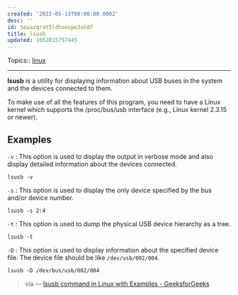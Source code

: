 ```yaml
---
created: '2022-05-13T00:00:00.000Z'
desc: ''
id: 5euazqrat5ldhoospe3xh87
title: lsusb
updated: 1652815757445
---
```

   
Topics::  [linux](../topics/linux.md)   
   
   
---   
   
**lsusb** is a utility for displaying information about USB buses in the system and the devices connected to them.   
   
To make use of all the features of this program, you need to have a Linux kernel which supports the /proc/bus/usb interface (e.g., Linux kernel 2.3.15 or newer).   
   
## Examples   
   
`-v` : This option is used to display the output in verbose mode and also display detailed information about the devices connected.   
   
```
lsusb -v
```
   
   
`-s` : This option is used to display the only device specified by the bus and/or device number.   
   
```
lsusb -s 2:4
```
   
   
`-t` : This option is used to dump the physical USB device hierarchy as a tree.   
   
```
lsusb -t
```
   
   
`-D` : This option is used to display information about the specified device file. The device file should be like `/dev/usb/002/004`.   
   
```
lsusb -D /dev/bus/usb/002/004
```
   
   
> via — [lsusb command in Linux with Examples - GeeksforGeeks](https://www.geeksforgeeks.org/lsusb-command-in-linux-with-examples/)